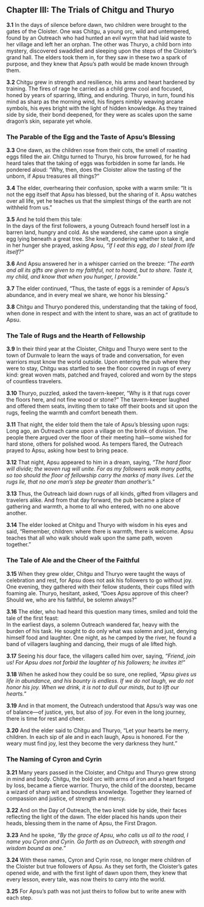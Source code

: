 ## Chapter III: The Trials of Chitgu and Thuryo

**3.1** In the days of silence before dawn, two children were brought to the gates of the Cloister. One was Chitgu, a young orc, wild and untempered, found by an Outreach who had hunted an evil wyrm that had laid waste to her village and left her an orphan. The other was Thuryo, a child born into mystery, discovered swaddled and sleeping upon the steps of the Cloister’s grand hall. The elders took them in, for they saw in these two a spark of purpose, and they knew that Apsu’s path would be made known through them. 
 
**3.2** Chitgu grew in strength and resilience, his arms and heart hardened by training. The fires of rage he carried as a child grew cool and focused, honed by years of sparring, lifting, and enduring. Thuryo, in turn, found his mind as sharp as the morning wind, his fingers nimbly weaving arcane symbols, his eyes bright with the light of hidden knowledge. As they trained side by side, their bond deepened, for they were as scales upon the same dragon’s skin, separate yet whole.

### The Parable of the Egg and the Taste of Apsu’s Blessing

**3.3** One dawn, as the children rose from their cots, the smell of roasting eggs filled the air. Chitgu turned to Thuryo, his brow furrowed, for he had heard tales that the taking of eggs was forbidden in some far lands. He pondered aloud: “Why, then, does the Cloister allow the tasting of the unborn, if Apsu treasures all things?” 

**3.4** The elder, overhearing their confusion, spoke with a warm smile: “It is not the egg itself that Apsu has blessed, but the sharing of it. Apsu watches over all life, yet he teaches us that the simplest things of the earth are not withheld from us.”  

**3.5** And he told them this tale:  
In the days of the first followers, a young Outreach found herself lost in a barren land, hungry and cold. As she wandered, she came upon a single egg lying beneath a great tree. She knelt, pondering whether to take it, and in her hunger she prayed, asking Apsu, *“If I eat this egg, do I steal from life itself?”*  

**3.6** And Apsu answered her in a whisper carried on the breeze: *“The earth and all its gifts are given to my faithful, not to hoard, but to share. Taste it, my child, and know that when you hunger, I provide.”* 

**3.7** The elder continued, “Thus, the taste of eggs is a reminder of Apsu’s abundance, and in every meal we share, we honor his blessing.”  

**3.8** Chitgu and Thuryo pondered this, understanding that the taking of food, when done in respect and with the intent to share, was an act of gratitude to Apsu.

### The Tale of Rugs and the Hearth of Fellowship

**3.9** In their third year at the Cloister, Chitgu and Thuryo were sent to the town of Durnvale to learn the ways of trade and conversation, for even warriors must know the world outside. Upon entering the pub where they were to stay, Chitgu was startled to see the floor covered in rugs of every kind: great woven mats, patched and frayed, colored and worn by the steps of countless travelers.  

**3.10** Thuryo, puzzled, asked the tavern-keeper, “Why is it that rugs cover the floors here, and not fine wood or stone?” The tavern-keeper laughed and offered them seats, inviting them to take off their boots and sit upon the rugs, feeling the warmth and comfort beneath them. 

**3.11** That night, the elder told them the tale of Apsu’s blessing upon rugs:  
Long ago, an Outreach came upon a village on the brink of division. The people there argued over the floor of their meeting hall—some wished for hard stone, others for polished wood. As tempers flared, the Outreach prayed to Apsu, asking how best to bring peace.  

**3.12** That night, Apsu appeared to him in a dream, saying, *“The hard floor will divide; the woven rug will unite. For as my followers walk many paths, so too should the floor of fellowship carry the marks of many lives. Let the rugs lie, that no one man’s step be greater than another’s.”*  

**3.13** Thus, the Outreach laid down rugs of all kinds, gifted from villagers and travelers alike. And from that day forward, the pub became a place of gathering and warmth, a home to all who entered, with no one above another. 

**3.14** The elder looked at Chitgu and Thuryo with wisdom in his eyes and said, “Remember, children: where there is warmth, there is welcome. Apsu teaches that all who walk should walk upon the same path, woven together.”

### The Tale of Ale and the Cheer of the Faithful

**3.15** When they grew older, Chitgu and Thuryo were taught the ways of celebration and rest, for Apsu does not ask his followers to go without joy. One evening, they gathered with their fellow students, their cups filled with foaming ale. Thuryo, hesitant, asked, “Does Apsu approve of this cheer? Should we, who are his faithful, be solemn always?”  

**3.16** The elder, who had heard this question many times, smiled and told the tale of the first feast:  
In the earliest days, a solemn Outreach wandered far, heavy with the burden of his task. He sought to do only what was solemn and just, denying himself food and laughter. One night, as he camped by the river, he found a band of villagers laughing and dancing, their mugs of ale lifted high.  

**3.17** Seeing his dour face, the villagers called him over, saying, *“Friend, join us! For Apsu does not forbid the laughter of his followers; he invites it!”*  

**3.18** When he asked how they could be so sure, one replied, *“Apsu gives us life in abundance, and his bounty is endless. If we do not laugh, we do not honor his joy. When we drink, it is not to dull our minds, but to lift our hearts.”*  

**3.19** And in that moment, the Outreach understood that Apsu’s way was one of balance—of justice, yes, but also of joy. For even in the long journey, there is time for rest and cheer.  

**3.20** And the elder said to Chitgu and Thuryo, “Let your hearts be merry, children. In each sip of ale and in each laugh, Apsu is honored. For the weary must find joy, lest they become the very darkness they hunt.”

### The Naming of Cyron and Cyrin

**3.21** Many years passed in the Cloister, and Chitgu and Thuryo grew strong in mind and body. Chitgu, the bold orc with arms of iron and a heart forged by loss, became a fierce warrior. Thuryo, the child of the doorstep, became a wizard of sharp wit and boundless knowledge. Together they learned of compassion and justice, of strength and mercy.

**3.22** And on the Day of Outreach, the two knelt side by side, their faces reflecting the light of the dawn. The elder placed his hands upon their heads, blessing them in the name of Apsu, the First Dragon.  

**3.23** And he spoke, *“By the grace of Apsu, who calls us all to the road, I name you Cyron and Cyrin. Go forth as an Outreach, with strength and wisdom bound as one.”*  

**3.24** With these names, Cyron and Cyrin rose, no longer mere children of the Cloister but true followers of Apsu. As they set forth, the Cloister’s gates opened wide, and with the first light of dawn upon them, they knew that every lesson, every tale, was now theirs to carry into the world.

**3.25** For Apsu’s path was not just theirs to follow but to write anew with each step.